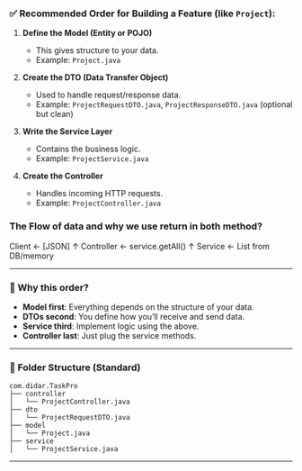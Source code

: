 
### ✅ Recommended Order for Building a Feature (like `Project`):

1. **Define the Model (Entity or POJO)**

   * This gives structure to your data.
   * Example: `Project.java`

2. **Create the DTO (Data Transfer Object)**

   * Used to handle request/response data.
   * Example: `ProjectRequestDTO.java`, `ProjectResponseDTO.java` (optional but clean)

3. **Write the Service Layer**

   * Contains the business logic.
   * Example: `ProjectService.java`

4. **Create the Controller**

   * Handles incoming HTTP requests.
   * Example: `ProjectController.java`

### The Flow of data and why we use return in both method?

Client ← [JSON]
        ↑
   Controller ← service.getAll()
        ↑
    Service ← List<Project> from DB/memory


---

### 🔄 Why this order?

* **Model first**: Everything depends on the structure of your data.
* **DTOs second**: You define how you’ll receive and send data.
* **Service third**: Implement logic using the above.
* **Controller last**: Just plug the service methods.

---

### 📁 Folder Structure (Standard)

```
com.didar.TaskPro
├── controller
│   └── ProjectController.java
├── dto
│   └── ProjectRequestDTO.java
├── model
│   └── Project.java
├── service
│   └── ProjectService.java
```

---
